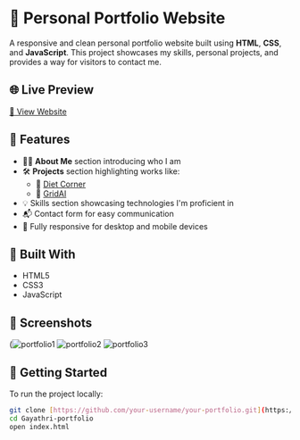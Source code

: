 # 💼 Personal Portfolio Website

A responsive and clean personal portfolio website built using **HTML**, **CSS**, and **JavaScript**. This project showcases my skills, personal projects, and provides a way for visitors to contact me.

## 🌐 Live Preview

[🔗 View Website](https://gayathri-thummuru.github.io/Gayathri-Portfolio/) 

## 📌 Features

- 🧑‍💻 **About Me** section introducing who I am
- 🛠 **Projects** section highlighting works like:
  - 🔗 [Diet Corner](https://gayathri-thummuru.github.io/DietCorner/)
  - 🔗 [GridAI](https://remote-work-collaboration-masl.vercel.app/sign-in?redirect_url=https%3A%2F%2Fremote-work-collaboration-masl.vercel.app%2F)
- 💡 Skills section showcasing technologies I'm proficient in
- 📬 Contact form for easy communication
- 📱 Fully responsive for desktop and mobile devices

## 🧰 Built With

- HTML5
- CSS3
- JavaScript

## 📸 Screenshots

(![portfolio1](https://github.com/user-attachments/assets/41be16b7-dfc5-48f0-8d08-3e08c7a41eb3)
![portfolio2](https://github.com/user-attachments/assets/105c30d3-5efc-4f55-9d6f-63cc74aa04a5)
![portfolio3](https://github.com/user-attachments/assets/d433fc05-f9a4-462d-b439-4a403e1fa9a6)


## 🚀 Getting Started

To run the project locally:

```bash
git clone [https://github.com/your-username/your-portfolio.git](https://github.com/Gayathri-Thummuru/Gayathri-Portfolio)
cd Gayathri-portfolio
open index.html

